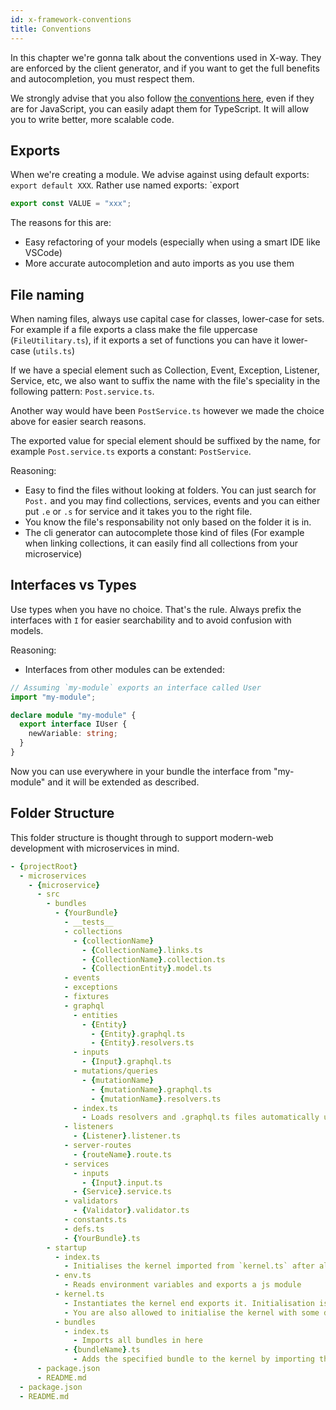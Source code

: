 ```yaml
---
id: x-framework-conventions
title: Conventions
---
```


In this chapter we're gonna talk about the conventions used in X-way.
They are enforced by the client generator, and if you want to get the full benefits and autocompletion,
you must respect them.

We strongly advise that you also follow [the conventions here](https://github.com/ryanmcdermott/clean-code-javascript), even if they are for JavaScript, you can easily adapt them for TypeScript. It will allow you to write better, more scalable code.

## Exports

When we're creating a module. We advise against using default exports: `export default XXX`. Rather use named exports: `export

```typescript
export const VALUE = "xxx";
```

The reasons for this are:

- Easy refactoring of your models (especially when using a smart IDE like VSCode)
- More accurate autocompletion and auto imports as you use them

## File naming

When naming files, always use capital case for classes, lower-case for sets. For example if a file exports a class make the file uppercase (`FileUtilitary.ts`), if it exports a set of functions you can have it lower-case (`utils.ts`)

If we have a special element such as Collection, Event, Exception, Listener, Service, etc, we also want to suffix the name with the file's speciality in the following pattern: `Post.service.ts`.

Another way would have been `PostService.ts` however we made the choice above for easier search reasons.

The exported value for special element should be suffixed by the name, for example `Post.service.ts` exports a constant: `PostService`.

Reasoning:

- Easy to find the files without looking at folders. You can just search for `Post.` and you may find collections, services, events and you can either put `.e` or `.s` for service and it takes you to the right file.
- You know the file's responsability not only based on the folder it is in.
- The cli generator can autocomplete those kind of files (For example when linking collections, it can easily find all collections from your microservice)

## Interfaces vs Types

Use types when you have no choice. That's the rule. Always prefix the interfaces with `I` for easier searchability and to avoid confusion with models.

Reasoning:

- Interfaces from other modules can be extended:

```ts title="defs.ts"
// Assuming `my-module` exports an interface called User
import "my-module";

declare module "my-module" {
  export interface IUser {
    newVariable: string;
  }
}
```

Now you can use everywhere in your bundle the interface from "my-module" and it will be extended as described.

## Folder Structure

This folder structure is thought through to support modern-web development with microservices in mind.

```yaml
- {projectRoot}
  - microservices
    - {microservice}
      - src
        - bundles
          - {YourBundle}
            - __tests__
            - collections
              - {collectionName}
                - {CollectionName}.links.ts
                - {CollectionName}.collection.ts
                - {CollectionEntity}.model.ts
            - events
            - exceptions
            - fixtures
            - graphql
              - entities
                - {Entity}
                  - {Entity}.graphql.ts
                  - {Entity}.resolvers.ts
              - inputs
                - {Input}.graphql.ts
              - mutations/queries
                - {mutationName}
                  - {mutationName}.graphql.ts
                  - {mutationName}.resolvers.ts
              - index.ts
                - Loads resolvers and .graphql.ts files automatically using @kaviar/graphql-bundle
            - listeners
              - {Listener}.listener.ts
            - server-routes
              - {routeName}.route.ts
            - services
              - inputs
                - {Input}.input.ts
              - {Service}.service.ts
            - validators
              - {Validator}.validator.ts
            - constants.ts
            - defs.ts
            - {YourBundle}.ts
        - startup
          - index.ts
            - Initialises the kernel imported from `kernel.ts` after all bundles have been imported
          - env.ts
            - Reads environment variables and exports a js module
          - kernel.ts
            - Instantiates the kernel end exports it. Initialisation is done index.ts
            - You are also allowed to initialise the kernel with some default bundles here
          - bundles
            - index.ts
              - Imports all bundles in here
            - {bundleName}.ts
              - Adds the specified bundle to the kernel by importing the kernel and using kernel.addBundle()
      - package.json
      - README.md
  - package.json
  - README.md
```
